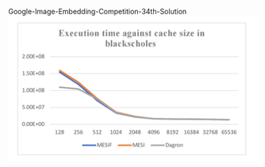 Google-Image-Embedding-Competition-34th-Solution
![black](https://github.com/XavierWangHX/Cache-Coherence-Simulator/blob/main/img/black.png) 

